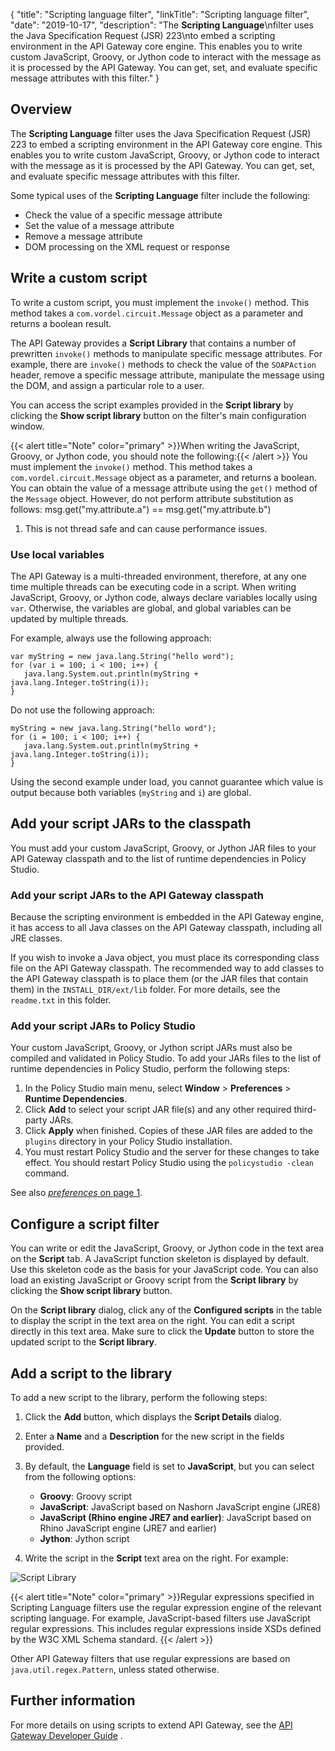{
"title": "Scripting language filter",
"linkTitle": "Scripting language filter",
"date": "2019-10-17",
"description": "The **Scripting Language**\\nfilter uses the Java Specification Request (JSR) 223\\nto embed a scripting environment in the API Gateway core engine. This enables you to write custom JavaScript, Groovy, or Jython code to interact with the message as it is processed by the API Gateway. You can get, set, and evaluate specific message attributes with this filter."
}
﻿
<div id="ch_utility_scripting_over">

Overview
--------

The **Scripting Language**
filter uses the Java Specification Request (JSR) 223
to embed a scripting environment in the API Gateway core engine. This enables you to write custom JavaScript, Groovy, or Jython code to interact with the message as it is processed by the API Gateway. You can get, set, and evaluate specific message attributes with this filter.

Some typical uses of the **Scripting Language**
filter include the following:

-   Check the value of a specific message attribute
-   Set the value of a message attribute
-   Remove a message attribute
-   DOM processing on the XML request or response

</div>

<div id="ch_utility_scripting_write">

Write a custom script
---------------------

To write a custom script, you must implement the `invoke()`
method. This method takes a `com.vordel.circuit.Message`
object as a parameter and returns a boolean result.

The API Gateway provides a **Script Library**
that contains a number of prewritten `invoke()`
methods to manipulate specific message attributes. For example, there are `invoke()`
methods to check the value of the `SOAPAction`
header, remove a specific message attribute, manipulate the message using the DOM, and assign a particular role to a user.

You can access the script examples provided in the **Script library**
by clicking the **Show script library**
button on the filter's main configuration window.

{{< alert title="Note" color="primary" >}}When writing the JavaScript, Groovy, or Jython code, you should note the following:{{< /alert >}}
You must implement the `invoke()`
method. This method takes a `com.vordel.circuit.Message`
object as a parameter, and returns a boolean.
You can obtain the value of a message attribute using the `get()`
method of the `Message`
object. However, do not perform attribute substitution as follows:
    msg.get("my.attribute.a") == msg.get("my.attribute.b")

1.  This is not thread safe and can cause performance issues.

<div>

### Use local variables

The API Gateway is a multi-threaded environment, therefore, at any one time multiple threads can be executing code in a script. When writing JavaScript, Groovy, or Jython code, always declare variables locally using `var`. Otherwise, the variables are global, and global variables can be updated by multiple threads.

For example, always use the following approach:

``` {space="preserve"}
var myString = new java.lang.String("hello word");
for (var i = 100; i < 100; i++) {
   java.lang.System.out.println(myString + java.lang.Integer.toString(i));
}
```

Do not use the following approach:

``` {space="preserve"}
myString = new java.lang.String("hello word");
for (i = 100; i < 100; i++) {
   java.lang.System.out.println(myString + java.lang.Integer.toString(i));
}
```

Using the second example under load, you cannot guarantee which value is output because both variables (`myString`
and `i`) are global.

</div>

</div>

<div id="ch_utility_scripting_classpath">

Add your script JARs to the classpath
-------------------------------------

You must add your custom JavaScript, Groovy, or Jython JAR files to your API Gateway classpath and to the list of runtime dependencies in Policy Studio.

<div>

### Add your script JARs to the API Gateway classpath

Because the scripting environment is embedded in the API Gateway engine, it has access to all Java classes on the API Gateway classpath, including all JRE classes.

If you wish to invoke a Java object, you must place its corresponding class file on the API Gateway classpath. The recommended way to add classes to the API Gateway classpath is to place them (or the JAR files that contain them) in the `INSTALL_DIR/ext/lib`
folder. For more details, see the `readme.txt`
in this folder.

</div>

<div>

### Add your script JARs to Policy Studio

Your custom JavaScript, Groovy, or Jython script JARs must also be compiled and validated in Policy Studio. To add your JARs files to the list of runtime dependencies in Policy Studio, perform the following steps:

1.  In the Policy Studio main menu, select **Window** > **Preferences** > **Runtime Dependencies**.
2.  Click **Add**
    to select your script JAR file(s) and any other required third-party JARs.
3.  Click **Apply**
    when finished. Copies of these JAR files are added to the `plugins`
    directory in your Policy Studio installation.
4.  You must restart Policy Studio and the server for these changes to take effect. You should restart Policy Studio using the `policystudio -clean`
    command.

See also [*preferences* on page 1](general_ps_settings.htm).

</div>

</div>

<div id="ch_utility_scripting_config">

Configure a script filter
-------------------------

You can write or edit the JavaScript, Groovy, or Jython code in the text area on the **Script**
tab. A JavaScript function skeleton is displayed by default. Use this skeleton code as the basis for your JavaScript code. You can also load an existing JavaScript or Groovy script from the **Script library**
by clicking the **Show script library**
button.

On the **Script library**
dialog, click any of the **Configured scripts**
in the table to display the script in the text area on the right. You can edit a script directly in this text area. Make sure to click the **Update**
button to store the updated script to the **Script library**.

</div>

<div id="ch_utility_scripting_add">

Add a script to the library
---------------------------

To add a new script to the library, perform the following steps:

1.  Click the **Add**
    button, which displays the **Script Details**
    dialog.
2.  Enter a **Name**
    and a **Description**
    for the new script in the fields provided.
3.  By default, the **Language**
    field is set to **JavaScript**, but you can select from the following options:
    -   **Groovy**: Groovy script
    -   **JavaScript**: JavaScript based on Nashorn JavaScript engine (JRE8)
    -   **JavaScript (Rhino engine JRE7 and earlier)**: JavaScript based on Rhino JavaScript engine (JRE7 and earlier)
    -   **Jython**: Jython script

    >
4.  Write the script in the **Script**
    text area on the right. For example:

![Script Library](/Images/docbook/images/utility/utility_scripting_library.gif)

{{< alert title="Note" color="primary" >}}Regular expressions specified in Scripting Language
filters use the regular expression engine of the relevant scripting language. For example, JavaScript-based filters use JavaScript regular expressions. This includes regular expressions inside XSDs defined by the W3C XML Schema standard. {{< /alert >}}
<div class="indentTableNested">

Other API Gateway filters that use regular expressions are based on `java.util.regex.Pattern`, unless stated otherwise.

Further information
-------------------

For more details on using scripts to extend API Gateway, see the
[API Gateway Developer Guide](/bundle/APIGateway_77_DeveloperGuide_allOS_en_HTML5)
.

</div>

</div>
